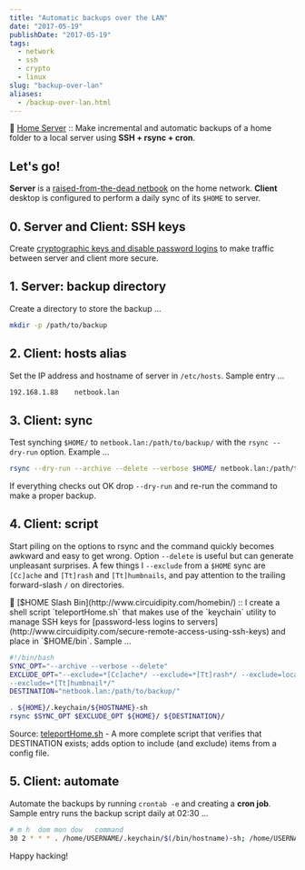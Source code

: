```yaml
---
title: "Automatic backups over the LAN"
date: "2017-05-19"
publishDate: "2017-05-19"
tags:
  - network
  - ssh
  - crypto
  - linux
slug: "backup-over-lan"
aliases:
  - /backup-over-lan.html
---
```


:penguin: [Home Server](http://www.circuidipity.com/home-server/) :: Make incremental and automatic backups of a home folder to a local server using **SSH + rsync + cron**.

## Let's go!

**Server** is a [raised-from-the-dead netbook](http://www.circuidipity.com/laptop-home-server) on the home network. **Client** desktop is configured to perform a daily sync of its `$HOME` to server.

## 0. Server and Client: SSH keys

Create [cryptographic keys and disable password logins](http://www.circuidipity.com/secure-remote-access-using-ssh-keys) to make traffic between server and client more secure.

## 1. Server: backup directory

Create a directory to store the backup ...

```bash
mkdir -p /path/to/backup                                             
```

## 2. Client: hosts alias

Set the IP address and hostname of server in `/etc/hosts`. Sample entry ...

```bash
192.168.1.88    netbook.lan
```

## 3. Client: sync

Test synching `$HOME/` to `netbook.lan:/path/to/backup/` with the `rsync --dry-run` option. Example ...

```bash
rsync --dry-run --archive --delete --verbose $HOME/ netbook.lan:/path/to/backup/
```

If everything checks out OK drop `--dry-run` and re-run the command to make a proper backup.

## 4. Client: script

Start piling on the options to rsync and the command quickly becomes awkward and easy to get wrong. Option `--delete` is useful but can generate unpleasant surprises. A few things I `--exclude` from a `$HOME` sync are `[Cc]ache` and `[Tt]rash` and `[Tt]humbnails`, and pay attention to the trailing forward-slash `/` on directories.

:penguin: [$HOME Slash Bin](http://www.circuidipity.com/homebin/) :: I create a shell script `teleportHome.sh` that makes use of the `keychain` utility to manage SSH keys for [password-less logins to servers](http://www.circuidipity.com/secure-remote-access-using-ssh-keys) and place in `$HOME/bin`. Sample ...

```bash
#!/bin/bash                                                                     
SYNC_OPT="--archive --verbose --delete"
EXCLUDE_OPT="--exclude=*[Cc]ache*/ --exclude=*[Tt]rash*/ --exclude=local/ \
--exclude=*[Tt]humbnail*/"
DESTINATION="netbook.lan:/path/to/backup/"

. ${HOME}/.keychain/${HOSTNAME}-sh                                              
rsync $SYNC_OPT $EXCLUDE_OPT ${HOME}/ ${DESTINATION}/
```

Source: [teleportHome.sh](https://github.com/vonbrownie/homebin/blob/master/teleportHome.sh) - A more complete script that verifies that DESTINATION exists; adds option to include (and exclude) items from a config file.

## 5. Client: automate

Automate the backups by running `crontab -e` and creating a **cron job**. Sample entry runs the backup script daily at 02:30 ...

```bash
# m h  dom mon dow   command
30 2 * * * . /home/USERNAME/.keychain/$(/bin/hostname)-sh; /home/USERNAME/bin/teleportHome.sh netbook.lan:/path/to/backup/
```

Happy hacking!
